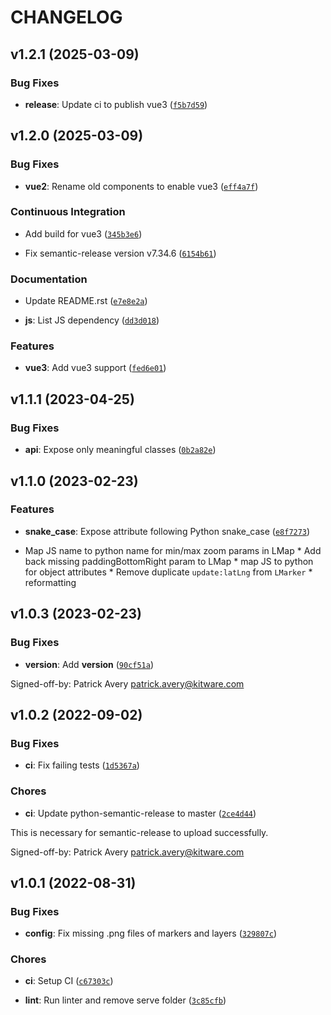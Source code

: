 # CHANGELOG


## v1.2.1 (2025-03-09)

### Bug Fixes

- **release**: Update ci to publish vue3
  ([`f5b7d59`](https://github.com/Kitware/trame-leaflet/commit/f5b7d596d560219ee4e373671875d0b95e965358))


## v1.2.0 (2025-03-09)

### Bug Fixes

- **vue2**: Rename old components to enable vue3
  ([`eff4a7f`](https://github.com/Kitware/trame-leaflet/commit/eff4a7fe06c6e3395504f6121119be6c52050efa))

### Continuous Integration

- Add build for vue3
  ([`345b3e6`](https://github.com/Kitware/trame-leaflet/commit/345b3e67aecd7b62fb5fc91643f7208b2d8b26af))

- Fix semantic-release version v7.34.6
  ([`6154b61`](https://github.com/Kitware/trame-leaflet/commit/6154b61fe86c3767440b816c13767634b8bad020))

### Documentation

- Update README.rst
  ([`e7e8e2a`](https://github.com/Kitware/trame-leaflet/commit/e7e8e2a4300054c8773d205cdb84f06c9ac0612f))

- **js**: List JS dependency
  ([`dd3d018`](https://github.com/Kitware/trame-leaflet/commit/dd3d018a730e3a1dee06515ed1c09e95df09cb43))

### Features

- **vue3**: Add vue3 support
  ([`fed6e01`](https://github.com/Kitware/trame-leaflet/commit/fed6e01911517d5dd19a6393b8824f622eda0f42))


## v1.1.1 (2023-04-25)

### Bug Fixes

- **api**: Expose only meaningful classes
  ([`0b2a82e`](https://github.com/Kitware/trame-leaflet/commit/0b2a82eb831755eb8cf61d3eac875ff543f580f7))


## v1.1.0 (2023-02-23)

### Features

- **snake_case**: Expose attribute following Python snake_case
  ([`e8f7273`](https://github.com/Kitware/trame-leaflet/commit/e8f7273dc41a2a4e45ce4a955daa9dac33d81f41))

* Map JS name to python name for min/max zoom params in LMap * Add back missing paddingBottomRight
  param to LMap * map JS to python for object attributes * Remove duplicate `update:latLng` from
  `LMarker` * reformatting


## v1.0.3 (2023-02-23)

### Bug Fixes

- **version**: Add __version__
  ([`90cf51a`](https://github.com/Kitware/trame-leaflet/commit/90cf51ab2c59b1ed7b0a7c90c6a789a8b2d3a7be))

Signed-off-by: Patrick Avery <patrick.avery@kitware.com>


## v1.0.2 (2022-09-02)

### Bug Fixes

- **ci**: Fix failing tests
  ([`1d5367a`](https://github.com/Kitware/trame-leaflet/commit/1d5367a465e74edfaf51491e4950f633b646bb43))

### Chores

- **ci**: Update python-semantic-release to master
  ([`2ce4d44`](https://github.com/Kitware/trame-leaflet/commit/2ce4d44968e29d59575fe928e416ac0814374e7b))

This is necessary for semantic-release to upload successfully.

Signed-off-by: Patrick Avery <patrick.avery@kitware.com>


## v1.0.1 (2022-08-31)

### Bug Fixes

- **config**: Fix missing .png files of markers and layers
  ([`329807c`](https://github.com/Kitware/trame-leaflet/commit/329807c66a6c8aec4039af6662eb9bf040a2a8f3))

### Chores

- **ci**: Setup CI
  ([`c67303c`](https://github.com/Kitware/trame-leaflet/commit/c67303c48d281a9849e76ecf9d88a1fc4c8e8dcd))

- **lint**: Run linter and remove serve folder
  ([`3c85cfb`](https://github.com/Kitware/trame-leaflet/commit/3c85cfb65a0a55a317fe950ff030effea23a37fc))

